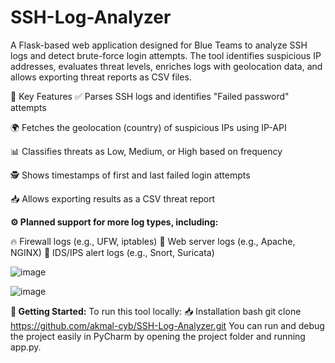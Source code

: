 # SSH-Log-Analyzer
A Flask-based web application designed for Blue Teams to analyze SSH logs and detect brute-force login attempts. The tool identifies suspicious IP addresses, evaluates threat levels, enriches logs with geolocation data, and allows exporting threat reports as CSV files.

🎯 Key Features
✅ Parses SSH logs and identifies "Failed password" attempts

🌍 Fetches the geolocation (country) of suspicious IPs using IP-API

📊 Classifies threats as Low, Medium, or High based on frequency

🕵️ Shows timestamps of first and last failed login attempts

📥 Allows exporting results as a CSV threat report

**⚙️ Planned support for more log types, including:**

🔥 Firewall logs (e.g., UFW, iptables)
🧱 Web server logs (e.g., Apache, NGINX)
🎯 IDS/IPS alert logs (e.g., Snort, Suricata)

![image](https://github.com/user-attachments/assets/7389f35f-b250-49c6-bede-8b7b73cdf5ba)

![image](https://github.com/user-attachments/assets/349263c2-9c29-4385-8e2d-a7ab14589ca2)

**🚀 Getting Started:** To run this tool locally: 
📥 Installation 
bash
git clone https://github.com/akmal-cyb/SSH-Log-Analyzer.git 
You can run and debug the project easily in PyCharm by opening the project folder and running app.py.



